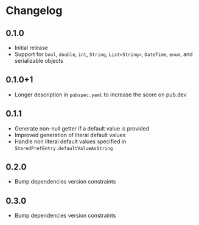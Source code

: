 # Changelog

## 0.1.0

* Initial release
* Support for `bool`, `double`, `int`, `String`, `List<String>`, `DateTime`, `enum`, and serializable objects

## 0.1.0+1

* Longer description in `pubspec.yaml` to increase the score on pub.dev

## 0.1.1

* Generate non-null getter if a default value is provided
* Improved generation of literal default values
* Handle non literal default values specified in `SharedPrefEntry.defaultValueAsString`

## 0.2.0

* Bump dependencies version constraints

## 0.3.0

* Bump dependencies version constraints

